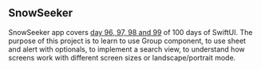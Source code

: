 ## SnowSeeker

SnowSeeker app covers [day 96, 97, 98 and 99](https://www.hackingwithswift.com/100/swiftui/96) of 100 days of SwiftUI. The purpose of this project is to learn to use Group component, to use sheet and alert with optionals, to implement a search view, to understand how screens work with different screen sizes or landscape/portrait mode.
